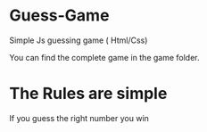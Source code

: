 # Guess-Game
Simple Js guessing game ( Html/Css)

You can find the complete game in the game folder.

# The Rules are simple
If you guess the right number you win
